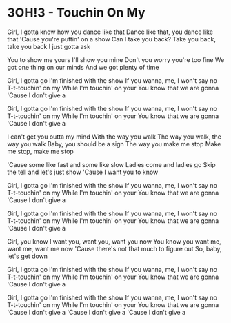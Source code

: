 # 3OH!3 - Touchin On My

Girl, I gotta know how you dance like that
Dance like that, you dance like that
'Cause you're puttin' on a show
Can I take you back?
Take you back, take you back
I just gotta ask

You to show me yours
I'll show you mine
Don't you worry you're too fine
We got one thing on our minds
And we got plenty of time

Girl, I gotta go
I'm finished with the show
If you wanna, me, I won't say no
T-t-touchin' on my
While I'm touchin' on your
You know that we are gonna
'Cause I don't give a

Girl, I gotta go
I'm finished with the show
If you wanna, me, I won't say no
T-t-touchin' on my
While I'm touchin' on your
You know that we are gonna
'Cause I don't give a

I can't get you outta my mind
With the way you walk
The way you walk, the way you walk
Baby, you should be a sign
The way you make me stop
Make me stop, make me stop

'Cause some like fast and some like slow
Ladies come and ladies go
Skip the tell and let's just show
'Cause I want you to know

Girl, I gotta go
I'm finished with the show
If you wanna, me, I won't say no
T-t-touchin' on my
While I'm touchin' on your
You know that we are gonna
'Cause I don't give a

Girl, I gotta go
I'm finished with the show
If you wanna, me, I won't say no
T-t-touchin' on my
While I'm touchin' on your
You know that we are gonna
'Cause I don't give a

Girl, you know I want you, want you, want you now
You know you want me, want me, want me now
'Cause there's not that much to figure out
So, baby, let's get down

Girl, I gotta go
I'm finished with the show
If you wanna, me, I won't say no
T-t-touchin' on my
While I'm touchin' on your
You know that we are gonna
'Cause I don't give a

Girl, I gotta go
I'm finished with the show
If you wanna, me, I won't say no
T-t-touchin' on my
While I'm touchin' on your
You know that we are gonna
'Cause I don't give a
'Cause I don't give a
'Cause I don't give a
